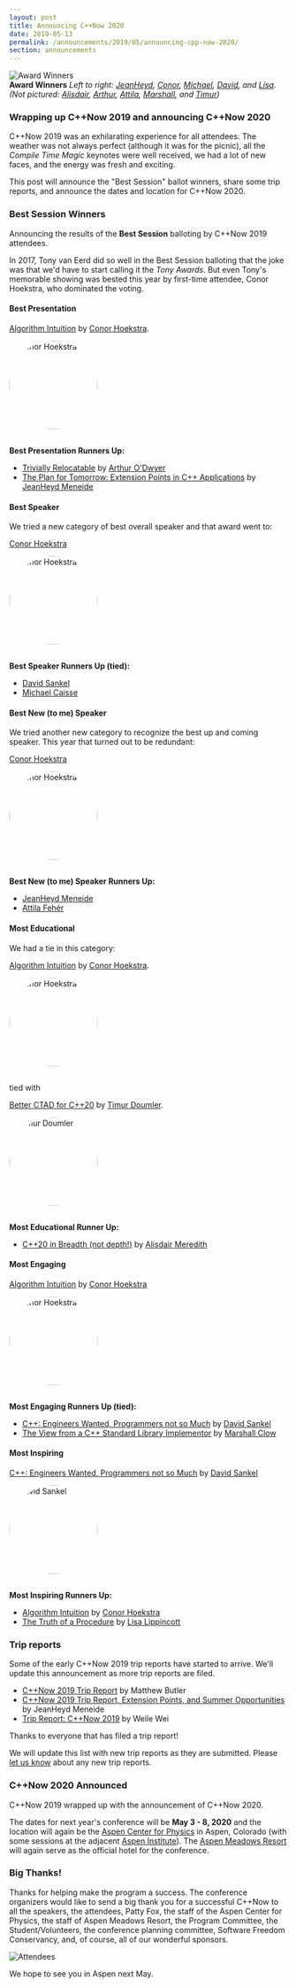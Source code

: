 ```yaml
---
layout: post
title: Announcing C++Now 2020
date: 2019-05-13
permalink: /announcements/2019/05/announcing-cpp-now-2020/
section: announcements
---
```


![Award Winners](/assets/img/posts/2019/2019.winners.jpeg "Award Winners")
<br>
**Award Winners** *Left to right: [JeanHeyd](https://cppnow2019.sched.com/speaker/boostcon.2018.jm3689_columbia.edu), [Conor](https://cppnow2019.sched.com/speaker/hoekstra101), [Michael](https://cppnow2019.sched.com/speaker/mjcaisse), [David](https://cppnow2019.sched.com/speaker/david_sankel.1tk57jjh), and [Lisa](https://cppnow2019.sched.com/speaker/lisa_lippincott). (Not pictured: [Alisdair](https://cppnow2019.sched.com/speaker/boostcon.2019.alisdairm_me.com), [Arthur](https://cppnow2019.sched.com/speaker/arthur_odwyer), [Attila](https://cppnow2019.sched.com/speaker/afeher3), [Marshall](https://cppnow2019.sched.com/speaker/mclow), and [Timur](https://cppnow2019.sched.com/speaker/cppcon.2018.easychair_timur.audio))*

### Wrapping up C++Now 2019 and announcing C++Now 2020

C++Now 2019 was an exhilarating experience for all attendees. The weather was not always perfect (although it was for the picnic), all the _Compile Time Magic_ keynotes were well received, we had a lot of new faces, and the energy was fresh and exciting.

This post will announce the "Best Session" ballot winners, share some trip reports, and announce the dates and location for C++Now 2020.

<!--break-->


### <a name="awards"></a>Best Session Winners

Announcing the results of the **Best Session** balloting by C++Now 2019 attendees.

In 2017, Tony van Eerd did so well in the Best Session balloting that the joke was that we'd have to start calling it the _Tony Awards_. But even Tony's memorable showing was bested this year by first-time attendee, Conor Hoekstra, who dominated the voting.

#### Best Presentation

[Algorithm Intuition](/history/2019/talks/#55fd2b92561f4a4ad78e2379569f840e) by [Conor Hoekstra](https://cppnow2019.sched.com/speaker/hoekstra101).

[<img src="https://avatars.sched.co/e/90/5901833/avatar.jpg" style="border-radius: 1000px;width: 160px; margin: 0 16px 16px 0;" alt="Conor Hoekstra">](https://cppnow2019.sched.com/speaker/hoekstra101 "Conor Hoekstra")

**Best Presentation Runners Up:**

* [Trivially Relocatable](/history/2019/talks/#fe588feda2211383921a0a231df6e9bb) by [Arthur O'Dwyer](https://cppnow2019.sched.com/speaker/arthur_odwyer)
* [The Plan for Tomorrow: Extension Points in C++ Applications](/history/2019/talks/#693b37a35909bfa15959dc3f9bfa1697) by [JeanHeyd Meneide](https://cppnow2019.sched.com/speaker/boostcon.2018.jm3689_columbia.edu)


#### Best Speaker

We tried a new category of best overall speaker and that award went to:

[Conor Hoekstra](https://cppnow2019.sched.com/speaker/hoekstra101)

[<img src="https://avatars.sched.co/e/90/5901833/avatar.jpg" style="border-radius: 1000px;width: 160px; margin: 0 16px 16px 0;" alt="Conor Hoekstra">](https://cppnow2019.sched.com/speaker/hoekstra101 "Conor Hoekstra")

**Best Speaker Runners Up (tied):**

* [David Sankel](https://cppnow2019.sched.com/speaker/david_sankel.1tk57jjh)
* [Michael Caisse](https://cppnow2019.sched.com/speaker/mjcaisse)


#### Best New (to me) Speaker

We tried another new category to recognize the best up and coming speaker. This year that turned out to be redundant:

[Conor Hoekstra](https://cppnow2019.sched.com/speaker/hoekstra101)

[<img src="https://avatars.sched.co/e/90/5901833/avatar.jpg" style="border-radius: 1000px;width: 160px; margin: 0 16px 16px 0;" alt="Conor Hoekstra">](https://cppnow2019.sched.com/speaker/hoekstra101 "Conor Hoekstra")

**Best New (to me) Speaker Runners Up:**

* [JeanHeyd Meneide](https://cppnow2019.sched.com/speaker/boostcon.2018.jm3689_columbia.edu)
* [Attila Fehér](https://cppnow2019.sched.com/speaker/afeher3)

#### Most Educational

We had a tie in this category:

[Algorithm Intuition](/history/2019/talks/#55fd2b92561f4a4ad78e2379569f840e) by [Conor Hoekstra](https://cppnow2019.sched.com/speaker/hoekstra101).

[<img src="https://avatars.sched.co/e/90/5901833/avatar.jpg" style="border-radius: 1000px;width: 160px; margin: 0 16px 16px 0;" alt="Conor Hoekstra">](https://cppnow2019.sched.com/speaker/hoekstra101 "Conor Hoekstra")

tied with

[Better CTAD for C++20](/history/2019/talks/#915f259411cd7ab60a5f55c3bab97cd4) by [Timur Doumler](https://cppnow2019.sched.com/speaker/cppcon.2018.easychair_timur.audio).

[<img src="https://avatars.sched.co/2/53/5818849/avatar.jpg?2df" style="border-radius: 1000px;width: 160px; margin: 0 16px 16px 0;" alt="Timur Doumler">](https://cppnow2019.sched.com/speaker/cppcon.2018.easychair_timur.audio "Timur Doumler")

**Most Educational Runner Up:**

* [C++20 in Breadth (not depth!)](/history/2019/talks/#1b3791368ce90f990ea155619cc10030) by [Alisdair Meredith](https://cppnow2019.sched.com/speaker/boostcon.2019.alisdairm_me.com)

#### Most Engaging

[Algorithm Intuition](/history/2019/talks/#55fd2b92561f4a4ad78e2379569f840e) by [Conor Hoekstra](https://cppnow2019.sched.com/speaker/hoekstra101)

[<img src="https://avatars.sched.co/e/90/5901833/avatar.jpg" style="border-radius: 1000px;width: 160px; margin: 0 16px 16px 0;" alt="Conor Hoekstra">](https://cppnow2019.sched.com/speaker/hoekstra101 "Conor Hoekstra")

**Most Engaging Runners Up (tied):**

* [C++: Engineers Wanted, Programmers not so Much](/history/2019/talks/#03e84e3b92b760cf53c28a8a8fa33bfd) by [David Sankel](https://cppnow2019.sched.com/speaker/david_sankel.1tk57jjh)
* [The View from a C++ Standard Library Implementor](/history/2019/talks/#b90bcb2bdccc0b6f4b586c523566cdd5) by [Marshall Clow](https://cppnow2019.sched.com/speaker/mclow)

#### Most Inspiring

[C++: Engineers Wanted, Programmers not so Much](/history/2019/talks/#03e84e3b92b760cf53c28a8a8fa33bfd) by [David Sankel](https://cppnow2019.sched.com/speaker/david_sankel.1tk57jjh)

[<img src="https://avatars.sched.co/c/67/1793523/avatar.jpg?b77" style="border-radius: 1000px;width: 160px; margin: 0 16px 16px 0;" alt="David Sankel">](https://cppnow2019.sched.com/speaker/david_sankel.1tk57jjh "David Sankel")

**Most Inspiring Runners Up:**

* [Algorithm Intuition](/history/2019/talks/#55fd2b92561f4a4ad78e2379569f840e) by [Conor Hoekstra](https://cppnow2019.sched.com/speaker/hoekstra101)
* [The Truth of a Procedure](/history/2019/talks/#b1e5d83ce71cbaf75c25b7045b30a0dd) by [Lisa Lippincott](https://cppnow2019.sched.com/speaker/lisa_lippincott)


### <a name="reports"></a>Trip reports

Some of the early C++Now 2019 trip reports have started to arrive. We'll update this announcement as more trip reports are filed.

* [C++Now 2019 Trip Report](https://maddphysics.com/2019/05/13/cnow-2019-trip-report/) by Matthew Butler
* [C++Now 2019 Trip Report, Extension Points, and Summer Opportunities](https://thephd.github.io/c++now-2019-trip-report) by JeanHeyd Meneide
* [Trip Report: C++Now 2019](http://stellar.cct.lsu.edu/2019/06/trip-report-cnow-2019/) by Weile Wei

Thanks to everyone that has filed a trip report!

We will update this list with new trip reports as they are submitted. Please <a href="mailto:jon@cppnow.org">let us know</a> about any new trip reports.

### <a name="dates"></a>C++Now 2020 Announced

C++Now 2019 wrapped up with the announcement of C++Now 2020.

The dates for next year's conference will be **May 3 - 8, 2020** and the location will again be the [Aspen Center for Physics](https://www.aspenphys.org/) in Aspen, Colorado (with some sessions at the adjacent [Aspen Institute](https://www.aspeninstitute.org/)). The [Aspen Meadows Resort](https://www.aspenmeadows.com/) will again serve as the official hotel for the conference.


### Big Thanks!

Thanks for helping make the program a success. The conference organizers would like to send a big thank you for a successful C++Now to all the speakers, the attendees, Patty Fox, the staff of the Aspen Center for Physics, the staff of Aspen Meadows Resort, the Program Committee, the Student/Volunteers, the conference planning committee, Software Freedom Conservancy, and, of course, all of our wonderful sponsors.

![Attendees](/assets/img/posts/2018/attendees.jpeg "Attendees")


We hope to see you in Aspen next May.
